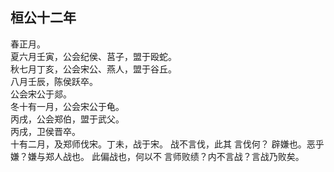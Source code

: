 ## 桓公十二年
春正月。  
夏六月壬寅，公会纪侯、莒子，盟于殴蛇。  
秋七月丁亥，公会宋公、燕人，盟于谷丘。  
八月壬辰，陈侯跃卒。  
公会宋公于郯。  
冬十有一月，公会宋公于龟。  
丙戌，公会郑伯，盟于武父。  
丙戌，卫侯晋卒。  
十有二月，及郑师伐宋。丁未，战于宋。 战不言伐，此其
言伐何？ 辟嫌也。恶乎嫌？嫌与郑人战也。 此偏战也，何以不
言师败绩？内不言战？言战乃败矣。  

